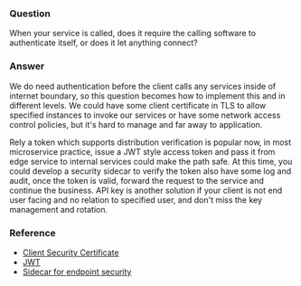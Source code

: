 ### Question

When your service is called, does it require the calling software to authenticate itself, or does it let anything connect?

### Answer

We do need authentication before the client calls any services inside of internet boundary, so this question becomes how to implement this and in different levels.  We could have some client certificate in TLS to allow specified instances to invoke our services or have some network access control policies, but it's hard to manage and far away to application.

Rely a token which supports distribution verification is popular now, in most microservice practice, issue a JWT style access token and pass it from edge service to internal services could make the path safe.  At this time, you could develop a security sidecar to verify the token also have some log and audit, once the token is valid, forward the request to the service and continue the business.  API key is another solution if your client is not end user facing and no relation to specified user, and don't miss the key management and rotation.

### Reference
- [Client Security Certificate](https://medium.com/@sevcsik/authentication-using-https-client-certificates-3c9d270e8326)
- [JWT](https://jwt.io/)
- [Sidecar for endpoint security](https://www.thoughtworks.com/radar/techniques/sidecars-for-endpoint-security)
